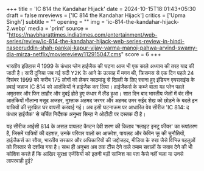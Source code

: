 +++
title = 'IC 814 the Kandahar Hijack'
date = 2024-10-15T18:01:43+05:30
draft = false
mreviews = ['IC 814 the Kandahar Hijack']
critics = ['Upma Singh']
subtitle = ""
opening = ""
img = 'ic-814-the-kandahar-hijack-2.webp'
media = 'print'
source = "https://navbharattimes.indiatimes.com/entertainment/web-series/review/ic-814-the-kandahar-hijack-web-series-review-in-hindi-naseeruddin-shah-pankaj-kapur-vijay-varma-manoj-pahwa-arvind-swamy-dia-mirza-netflix/moviereview/112915047.cms"
score = 6
+++

भारतीय इतिहास में 1999 के कंधार प्लेन हाईजैक की घटना आज भी एक काले अध्याय की तरह याद की जाती है। सारी दुनिया जब नई सदी Y2K के आने के उत्साह में मगन थी, क्रिसमस से एक दिन पहले 24 दिसंबर 1999 को करीब 175 लोगों को लेकर काठमांडू से दिल्ली के लिए रवाना हुए इंडियन एयरलाइंस के हवाई जहाज IC 814 को आतंकियों ने हाईजैक कर लिया। हाईजैकर्स के कब्जे वाला यह प्लेन पहले अमृतसर और फिर लाहौर और दुबई होते हुए कंधार में लैंड हुआ। सात दिन बाद भारतीय जेलों में बंद तीन आतंकियों मौलाना मसूद अजहर, मुश्ताक अहमद जरगर और अहमद उमर सईद शेख को छोड़ने के बदले इन यात्रियों की सुरक्षित घर वापसी करवाई गई। अब इसी घटनाक्रम पर आधारित वेब सीरीज 'IC 814: द कंधार हाईजैक' से चर्चित निर्देशक अनुभव सिन्‍हा ने ओटीटी पर दस्तक दी है।

यह सीरीज आईसी 814 के असल पायलट कैप्‍टन देवी शरण की किताब 'फ्लाइट इनटू फीयर' का रूपांतरण है, जिसमें यात्रियों की दहशत, उनके परिवार वालों का आक्रोश, पायलट और केबिन क्रू की चुनौतियों, हाईजैकर्स का रवैया, भारतीय सरकार और अधिकारियों की जद्दोजहद, मीडिया के रुख जैसे विभिन्न पहलुओं को विस्तार से दर्शाया गया है। साथ ही अनुभव अब तक टीस देने वाले तमाम सवालों के जवाब देने की भी कोशिश करते हैं कि आखिर सुरक्षा एजेंसियों को इतनी बड़ी साजिश का पता कैसे नहीं चला या उनसे लापरवाही हुई?
